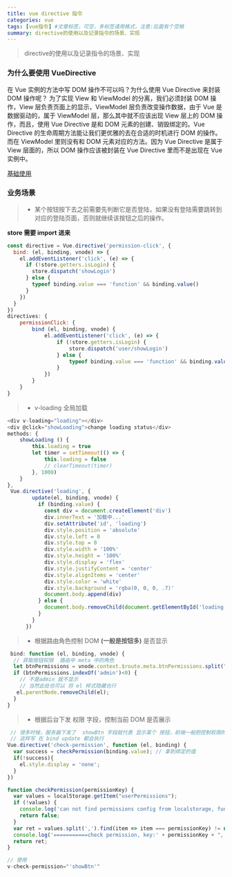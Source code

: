 ```yaml
---
title: vue directive 指令
categories: vue
tags: [vue指令] #文章标签，可空，多标签请用格式，注意:后面有个空格
summary: directive的使用以及记录指令的场景、实现
---
```

> directive的使用以及记录指令的场景、实现

### 为什么要使用 VueDirective

在 Vue 实例的方法中写 DOM 操作不可以吗？为什么使用 Vue Directive 来封装 DOM 操作呢？
为了实现 View 和 ViewModel 的分离，我们必须封装 DOM 操作，View 层负责页面上的显示，ViewModel 层负责改变操作数据，由于 Vue 是数据驱动的，属于 ViewModel 层，那么其中就不应该出现 View 层上的 DOM 操作，而且，使用 Vue Directive 是和 DOM 元素的创建、销毁绑定的。Vue Directive 的生命周期方法能让我们更优雅的去在合适的时机进行 DOM 的操作。而在 ViewModel 里则没有和 DOM 元素对应的方法。因为 Vue Directive 是属于 View 层面的，所以 DOM 操作应该被封装在 Vue Directive 里而不是出现在 Vue 实例中。

[基础使用](https://github.com/qiuchunhong/vueProject/blob/master/src/views/directives/index.vue)

### 业务场景

> - 某个按钮按下去之前需要先判断它是否登陆，如果没有登陆需要跳转到对应的登陆页面，否则就继续该按钮之后的操作。

**store 需要 import 进来**

```javascript
const directive = Vue.directive('permission-click', {
  bind: (el, binding, vnode) => {
    el.addEventListener('click', (e) => {
      if (!store.getters.isLogin) {
        store.dispatch('showLogin')
      } else {
        typeof binding.value === 'function' && binding.value()
      }
    })
  }
})
directives: {
    permissionClick: {
        bind (el, binding, vnode) {
            el.addEventListener('click', (e) => {
                if (!store.getters.isLogin) {
                    store.dispatch('user/showLogin')
                } else {
                    typeof binding.value === 'function' && binding.value()
                }
            })
        }
    }
}
```

> - v-loading 全局加载

```javascript
<div v-loading="loading"></div>
<div @click="showLoading">change loading status</div>
methods: {
    showLoading () {
        this.loading = true
        let timer = setTimeout(() => {
            this.loading = false
            // clearTimeout(timer)
        }, 1000)
    }
},
 Vue.directive('loading', {
        update(el, binding, vnode) {
          if (binding.value) {
            const div = document.createElement('div')
            div.innerText = '加载中...'
            div.setAttribute('id', 'loading')
            div.style.position = 'absolute'
            div.style.left = 0
            div.style.top = 0
            div.style.width = '100%'
            div.style.height = '100%'
            div.style.display = 'flex'
            div.style.justifyContent = 'center'
            div.style.alignItems = 'center'
            div.style.color = 'white'
            div.style.background = 'rgba(0, 0, 0, .7)'
            document.body.append(div)
          } else {
            document.body.removeChild(document.getElementById('loading'))
          }
        }
      })
```

> - 根据路由角色控制 DOM **(一般是按钮多)** 是否显示

```javascript
 bind: function (el, binding, vnode) {
  // 获取按钮权限  路由中 meta 中的角色
  let btnPermissions = vnode.context.$route.meta.btnPermissions.split(",");
  if (btnPermissions.indexOf('admin')<0) {
  	// 不是admin 就不显示
  	// 当然此处也可以 将 el 样式隐藏也行
   el.parentNode.removeChild(el);
  }
}
```

> - 根据后台下发 权限 字段，控制当前 DOM 是否展示

```javascript
 // 很多时候，服务器下发了  showBtn 字段就代表 显示某个 按钮，前端一般把控制权限的数据都放在内存中
 // 这样写 在 bind update 都会执行
Vue.directive('check-permission', function (el, binding) {
  var success = checkPermission(binding.value); // 拿到绑定的值
  if(!success){
    el.style.display = 'none';
  }
})

function checkPermission(permissionKey) {
  var values = localStorage.getItem("userPermissions");
  if (!values) {
    console.log('can not find permissions config from localstorage, function access will be denied.');
    return false;
  }
  var ret = values.split(',').find(item => item === permissionKey) != null;
  console.log('===========check permission, key:' + permissionKey + ", result:" + ret + "==========");
  return ret;
}

// 使用
v-check-permission="'showBtn'"
```
